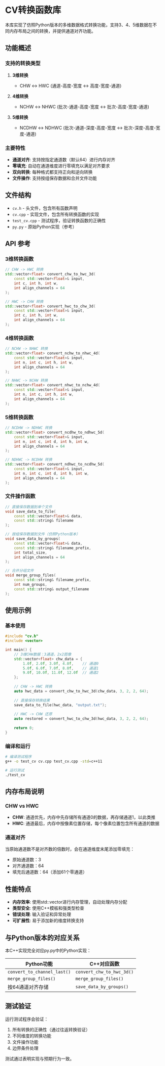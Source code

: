 # CV转换函数库

本库实现了仿照Python版本的多维数据格式转换功能，支持3、4、5维数据在不同内存布局之间的转换，并提供通道对齐功能。

## 功能概述

### 支持的转换类型

1. **3维转换**
   - CHW ↔ HWC (通道-高度-宽度 ↔ 高度-宽度-通道)

2. **4维转换**
   - NCHW ↔ NHWC (批次-通道-高度-宽度 ↔ 批次-高度-宽度-通道)

3. **5维转换**
   - NCDHW ↔ NDHWC (批次-通道-深度-高度-宽度 ↔ 批次-深度-高度-宽度-通道)

### 主要特性

- **通道对齐**: 支持按指定通道数（默认64）进行内存对齐
- **零填充**: 自动在通道维度进行零填充以满足对齐要求
- **双向转换**: 每种格式都支持正向和逆向转换
- **文件操作**: 支持按组保存数据和合并文件功能

## 文件结构

- `cv.h` - 头文件，包含所有函数声明
- `cv.cpp` - 实现文件，包含所有转换函数的实现
- `test_cv.cpp` - 测试程序，验证转换函数的正确性
- `py.py` - 原始Python实现（参考）

## API 参考

### 3维转换函数

```cpp
// CHW -> HWC 转换
std::vector<float> convert_chw_to_hwc_3d(
    const std::vector<float>& input, 
    int c, int h, int w, 
    int align_channels = 64
);

// HWC -> CHW 转换
std::vector<float> convert_hwc_to_chw_3d(
    const std::vector<float>& input,
    int c, int h, int w, 
    int align_channels = 64
);
```

### 4维转换函数

```cpp
// NCHW -> NHWC 转换
std::vector<float> convert_nchw_to_nhwc_4d(
    const std::vector<float>& input,
    int n, int c, int h, int w, 
    int align_channels = 64
);

// NHWC -> NCHW 转换
std::vector<float> convert_nhwc_to_nchw_4d(
    const std::vector<float>& input,
    int n, int c, int h, int w, 
    int align_channels = 64
);
```

### 5维转换函数

```cpp
// NCDHW -> NDHWC 转换
std::vector<float> convert_ncdhw_to_ndhwc_5d(
    const std::vector<float>& input,
    int n, int c, int d, int h, int w, 
    int align_channels = 64
);

// NDHWC -> NCDHW 转换
std::vector<float> convert_ndhwc_to_ncdhw_5d(
    const std::vector<float>& input,
    int n, int c, int d, int h, int w, 
    int align_channels = 64
);
```

### 文件操作函数

```cpp
// 直接保存数据到单个文件
void save_data_to_file(
    const std::vector<float>& data, 
    const std::string& filename
);

// 按组保存数据到文件（仿照Python版本）
void save_data_by_groups(
    const std::vector<float>& data, 
    const std::string& filename_prefix, 
    int total_size, 
    int align_channels = 64
);

// 合并分组文件
void merge_group_files(
    const std::string& filename_prefix, 
    int num_groups, 
    const std::string& output_filename
);
```

## 使用示例

### 基本使用

```cpp
#include "cv.h"
#include <vector>

int main() {
    // 3维CHW数据：3通道，2x2图像
    std::vector<float> chw_data = {
        1.0f, 2.0f, 3.0f, 4.0f,    // 通道0
        5.0f, 6.0f, 7.0f, 8.0f,    // 通道1  
        9.0f, 10.0f, 11.0f, 12.0f  // 通道2
    };
    
    // CHW -> HWC 转换
    auto hwc_data = convert_chw_to_hwc_3d(chw_data, 3, 2, 2, 64);
    
    // 直接保存转换结果
    save_data_to_file(hwc_data, "output.txt");
    
    // HWC -> CHW 还原
    auto restored = convert_hwc_to_chw_3d(hwc_data, 3, 2, 2, 64);
    
    return 0;
}
```

### 编译和运行

```bash
# 编译测试程序
g++ -o test_cv cv.cpp test_cv.cpp -std=c++11

# 运行测试
./test_cv
```

## 内存布局说明

### CHW vs HWC

- **CHW**: 通道优先，内存中先存储所有通道0的数据，再存储通道1，以此类推
- **HWC**: 通道最后，内存中按像素位置存储，每个像素位置包含所有通道的数据

### 通道对齐

当原始通道数不是对齐数的倍数时，会在通道维度末尾添加零填充：
- 原始通道数：3
- 对齐通道数：64  
- 填充后通道数：64（添加61个零通道）

## 性能特点

- **内存效率**: 使用std::vector进行内存管理，自动处理内存分配
- **类型安全**: 使用C++模板和强类型检查
- **错误处理**: 输入验证和异常处理
- **可扩展性**: 易于添加新的维度转换支持

## 与Python版本的对应关系

本C++实现完全对应py.py中的Python实现：

| Python功能 | C++对应函数 |
|------------|-------------|
| `convert_to_channel_last()` | `convert_chw_to_hwc_3d()` |
| `merge_group_files()` | `merge_group_files()` |
| 按64通道对齐存储 | `save_data_by_groups()` |

## 测试验证

运行测试程序会验证：
1. 所有转换的正确性（通过往返转换验证）
2. 不同维度的转换功能
3. 文件操作功能
4. 边界条件处理

测试通过表明实现与预期行为一致。 